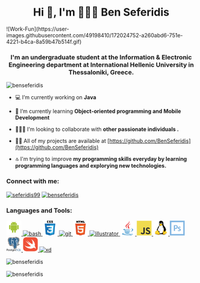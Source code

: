 <h1 align="center">Hi 👋, I'm 👨🏻‍💻 Ben Seferidis</h1>
![Work-Fun](https://user-images.githubusercontent.com/49198410/172024752-a260abd6-751e-4221-b4ca-8a59b47b514f.gif)
<h3 align="center">I'm an undergraduate student at the Information & Electronic Engineering department at International Hellenic University in Thessaloniki, Greece.</h3>



<p align="left"> <img src="https://komarev.com/ghpvc/?username=benseferidis&label=Profile%20views&color=0e75b6&style=flat" alt="benseferidis" /> </p>

- 💻 I’m currently working on **Java**

- 📖 I’m currently learning **Object-oriented programming and Mobile Development**

- 🙋🏻‍♂️ I’m looking to collaborate with **other passionate individuals .**

- 👨‍💻 All of my projects are available at [https://github.com/BenSeferidis](https://github.com/BenSeferidis)

- 🔝 I'm trying to improve **my programming skills everyday by learning programming languages and explorying new technologies.**

<h3 align="left">Connect with me:</h3>
<p align="left">
<a href="https://twitter.com/seferidis99" target="blank"><img align="center" src="https://raw.githubusercontent.com/rahuldkjain/github-profile-readme-generator/master/src/images/icons/Social/twitter.svg" alt="seferidis99" height="30" width="40" /></a>
<a href="https://linkedin.com/in/benseferidis" target="blank"><img align="center" src="https://raw.githubusercontent.com/rahuldkjain/github-profile-readme-generator/master/src/images/icons/Social/linked-in-alt.svg" alt="benseferidis" height="30" width="40" /></a>
</p>

<h3 align="left">Languages and Tools:</h3>
<p align="left"> <a href="https://developer.android.com" target="_blank" rel="noreferrer"> <img src="https://raw.githubusercontent.com/devicons/devicon/master/icons/android/android-original-wordmark.svg" alt="android" width="40" height="40"/> </a> <a href="https://www.gnu.org/software/bash/" target="_blank" rel="noreferrer"> <img src="https://www.vectorlogo.zone/logos/gnu_bash/gnu_bash-icon.svg" alt="bash" width="40" height="40"/> </a> <a href="https://www.w3schools.com/css/" target="_blank" rel="noreferrer"> <img src="https://raw.githubusercontent.com/devicons/devicon/master/icons/css3/css3-original-wordmark.svg" alt="css3" width="40" height="40"/> </a> <a href="https://git-scm.com/" target="_blank" rel="noreferrer"> <img src="https://www.vectorlogo.zone/logos/git-scm/git-scm-icon.svg" alt="git" width="40" height="40"/> </a> <a href="https://www.w3.org/html/" target="_blank" rel="noreferrer"> <img src="https://raw.githubusercontent.com/devicons/devicon/master/icons/html5/html5-original-wordmark.svg" alt="html5" width="40" height="40"/> </a> <a href="https://www.adobe.com/in/products/illustrator.html" target="_blank" rel="noreferrer"> <img src="https://www.vectorlogo.zone/logos/adobe_illustrator/adobe_illustrator-icon.svg" alt="illustrator" width="40" height="40"/> </a> <a href="https://www.java.com" target="_blank" rel="noreferrer"> <img src="https://raw.githubusercontent.com/devicons/devicon/master/icons/java/java-original.svg" alt="java" width="40" height="40"/> </a> <a href="https://developer.mozilla.org/en-US/docs/Web/JavaScript" target="_blank" rel="noreferrer"> <img src="https://raw.githubusercontent.com/devicons/devicon/master/icons/javascript/javascript-original.svg" alt="javascript" width="40" height="40"/> </a> <a href="https://www.linux.org/" target="_blank" rel="noreferrer"> <img src="https://raw.githubusercontent.com/devicons/devicon/master/icons/linux/linux-original.svg" alt="linux" width="40" height="40"/> </a> <a href="https://www.photoshop.com/en" target="_blank" rel="noreferrer"> <img src="https://raw.githubusercontent.com/devicons/devicon/master/icons/photoshop/photoshop-line.svg" alt="photoshop" width="40" height="40"/> </a> <a href="https://www.postgresql.org" target="_blank" rel="noreferrer"> <img src="https://raw.githubusercontent.com/devicons/devicon/master/icons/postgresql/postgresql-original-wordmark.svg" alt="postgresql" width="40" height="40"/> </a> <a href="https://developer.apple.com/swift/" target="_blank" rel="noreferrer"> <img src="https://raw.githubusercontent.com/devicons/devicon/master/icons/swift/swift-original.svg" alt="swift" width="40" height="40"/> </a> <a href="https://www.adobe.com/products/xd.html" target="_blank" rel="noreferrer"> <img src="https://cdn.worldvectorlogo.com/logos/adobe-xd.svg" alt="xd" width="40" height="40"/> </a> </p>

<p><img align="center" src="https://github-readme-stats.vercel.app/api/top-langs?username=benseferidis&show_icons=true&locale=en&layout=compact" alt="benseferidis" /></p>

<p><img align="center" src="https://github-readme-streak-stats.herokuapp.com/?user=benseferidis&" alt="benseferidis" /></p>


<!--
**BenSeferidis/BenSeferidis** is a ✨ _special_ ✨ repository because its `README.md` (this file) appears on your GitHub profile.

Here are some ideas to get you started:

- 🔭 I’m currently working on Java 
- 🌱 I’m currently learning Object-oriented programming and Mobile Development
-    I'm trying to improve my programming skills everyday by learning programming languages and explorying new technologies.
- 👯 I’m looking to collaborate with other passionate individuals . 
- 🤔 I’m looking for help with ...
- 💬 Ask me about ...
- 📫 How to reach me: ...
- 😄 Pronouns: ...
- ⚡ Fun fact: ...
-->
 
